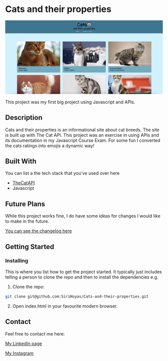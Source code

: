 # Cats and their properties

![image](/img/cats-screenshot.png)

This project was my first big project using Javascript and APIs.

## Description

Cats and their properties is an informational site about cat breeds. The site is built up with The Cat API.
This project was an exercise in using APIs and its documentation in my Javascript Course Exam.
For some fun I converted the cats ratings into emojis a dynamic way!

## Built With

You can list a the tech stack that you've used over here

- [TheCatAPI](https://thecatapi.com)
- Javascript


## Future Plans

While this project works fine, I do have some idèas for changes I would like to make in the future. 

[You can see the changelog here](https://github.com/SiriHoyas/Cats-and-their-properties/blob/main/CHANGELOG.md)


## Getting Started

### Installing

This is where you list how to get the project started. It typically just includes telling a person to clone the repo and then to install the dependencies e.g.

1. Clone the repo:

```bash
git clone git@github.com:SiriHoyas/Cats-and-their-properties.git
```

2. Open index.html in your favourite modern browser.

## Contact

Feel free to contact me here:

[My LinkedIn page](https://www.linkedin.com/in/siri-h%C3%B8y%C3%A5s-2bb74b1a2/)

[My Instagram](https://www.instagram.com/sirihoyas/)
